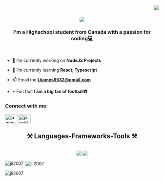<img align="right" src="https://visitor-badge.laobi.icu/badge?page_id=JLi2007.JLi2007" />

<h1 align="center">
    <img src="https://readme-typing-svg.herokuapp.com/?font=Righteous&size=35&center=true&vCenter=true&width=500&color=F7C300&height=70&duration=4000&lines=Welcome+💫;My+name+is+James+Li!;" />
</h1>
<h3 align="center">I'm a Highschool student from Canada with a passion for coding💻</h3>
<br/>

- 🔭 I’m currently working on **NodeJS Projects**

- 🌱 I’m currently learning **React, Typescript**

- 📫 Email me **Lijames9532@gmail.com**

- ⚡ Fun fact **I am a big fan of football⚽**

<h3 align="left">Connect with me:</h3>
<p align="left">
<a href="https://linkedin.com/in/james-li-a81004275" target="blank"><img align="center" src="https://raw.githubusercontent.com/rahuldkjain/github-profile-readme-generator/master/src/images/icons/Social/linked-in-alt.svg" alt="james-li-a81004275" height="30" width="40" /></a>
<a href="https://discord.gg/jamatt" target="blank"><img align="center" src="https://raw.githubusercontent.com/rahuldkjain/github-profile-readme-generator/master/src/images/icons/Social/discord.svg" alt="jamatt" height="30" width="40" /></a>
</p>

<h2 align="center">⚒️ Languages-Frameworks-Tools ⚒️</h2>
<br/>
<div align="center">
    <img src="https://skillicons.dev/icons?i=react,bootstrap,html,css,vscode,github,git" />
    <img src="https://skillicons.dev/icons?i=nodejs,python,javascript,typescript,express"/><br>
</div>

<p><img align="left" src="https://github-readme-stats.vercel.app/api/top-langs?username=jli2007&show_icons=true&locale=en&layout=compact" alt="jli2007" /></p>

<p>&nbsp;<img align="center" src="https://github-readme-stats.vercel.app/api?username=jli2007&show_icons=true&locale=en" alt="jli2007" /></p>

<p><img align="center" src="https://github-readme-streak-stats.herokuapp.com/?user=jli2007&" alt="jli2007" /></p>

